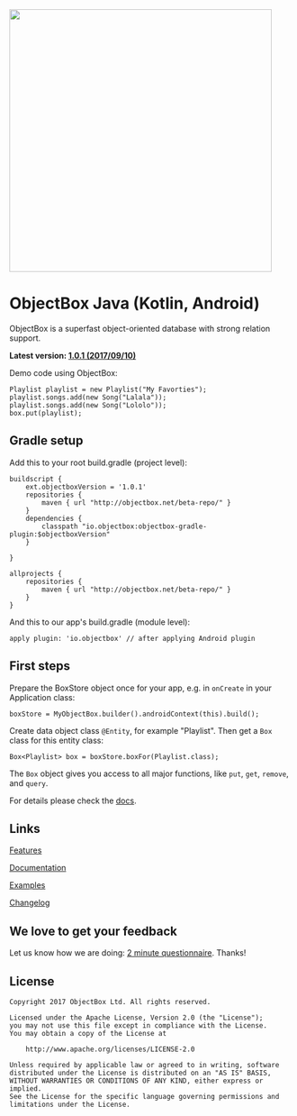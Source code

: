<img width="466" src="https://raw.githubusercontent.com/objectbox/objectbox-java/master/logo.png">

# ObjectBox Java (Kotlin, Android)
ObjectBox is a superfast object-oriented database with strong relation support.

**Latest version: [1.0.1 (2017/09/10)](http://objectbox.io/changelog)**

Demo code using ObjectBox:

    Playlist playlist = new Playlist("My Favorties");
    playlist.songs.add(new Song("Lalala"));
    playlist.songs.add(new Song("Lololo"));
    box.put(playlist);

Gradle setup
------------
Add this to your root build.gradle (project level): 

    buildscript {
        ext.objectboxVersion = '1.0.1'
        repositories {
            maven { url "http://objectbox.net/beta-repo/" }
        }
        dependencies {
            classpath "io.objectbox:objectbox-gradle-plugin:$objectboxVersion"
        }
        
    }
    
    allprojects {
        repositories {
            maven { url "http://objectbox.net/beta-repo/" }
        }
    }
    
And this to our app's build.gradle (module level):

    apply plugin: 'io.objectbox' // after applying Android plugin

First steps
-----------
Prepare the BoxStore object once for your app, e.g. in `onCreate` in your Application class:

    boxStore = MyObjectBox.builder().androidContext(this).build();

Create data object class `@Entity`, for example "Playlist".
Then get a `Box` class for this entity class:
    
    Box<Playlist> box = boxStore.boxFor(Playlist.class);

The `Box` object gives you access to all major functions, like `put`, `get`, `remove`, and `query`.

For details please check the [docs](http://objectbox.io/documentation/).     

Links
-----
[Features](http://objectbox.io/features/)

[Documentation](http://objectbox.io/documentation/)

[Examples](https://github.com/objectbox/objectbox-examples)

[Changelog](http://objectbox.io/changelog/)

We love to get your feedback
----------------------------
Let us know how we are doing: [2 minute questionnaire](https://docs.google.com/forms/d/e/1FAIpQLSe_fq-FlBThK_96bkHv1oEDizoHwEu_b6M4FJkMv9V5q_Or9g/viewform?usp=sf_link).
Thanks!


License
-------
    Copyright 2017 ObjectBox Ltd. All rights reserved.
    
    Licensed under the Apache License, Version 2.0 (the "License");
    you may not use this file except in compliance with the License.
    You may obtain a copy of the License at
    
        http://www.apache.org/licenses/LICENSE-2.0
    
    Unless required by applicable law or agreed to in writing, software
    distributed under the License is distributed on an "AS IS" BASIS,
    WITHOUT WARRANTIES OR CONDITIONS OF ANY KIND, either express or implied.
    See the License for the specific language governing permissions and
    limitations under the License.

